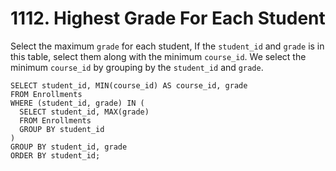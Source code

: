 # 1112. Highest Grade For Each Student

Select the maximum `grade` for each student,
If the `student_id` and `grade` is in this table, select them along with the minimum `course_id`.
We select the minimum `course_id` by grouping by the `student_id` and `grade`.

```
SELECT student_id, MIN(course_id) AS course_id, grade
FROM Enrollments
WHERE (student_id, grade) IN (
  SELECT student_id, MAX(grade)
  FROM Enrollments
  GROUP BY student_id
)
GROUP BY student_id, grade
ORDER BY student_id;
```